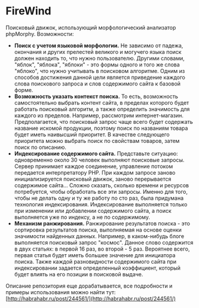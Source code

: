 FireWind
========

Поисковый движок, использующий морфологический анализатор phpMorphy. Возможности:

* **Поиск с учетом языковой морфологии.** Не зависимо от падежа, окончания и 
	других прелестей великого и могучего языка поиск должен находить то, что нужно 
	пользователю. Другими словами, "яблок", "яблока", "яблоки" - это формы одного и того 
	же слова "яблоко", что нужно учитывать в поисковом алгоритме. Одним из способов 
	достижения данной цели является приведение каждого слова поискового запроса и слов 
	содержимого сайта к базовой форме.
* **Возможность указать контекст поиска.** То есть, возможность самостоятельно выбрать 
	контент сайта, в пределах которого будет работать поисковый алгоритм, а также определить 
	значимость для каждого из пределов. Например, рассмотрим интернет-магазин. Предполагается, 
	что поисковый запрос чаще всего будет содержать название искомой продукции, поэтому поиск по 
	названиям товара будет иметь наивысший приоритет. В качестве следующего приоритета можно 
	выбрать поиск по свойствам товаров, затем поиск по описанию.
* **Индексирование содержимого сайта.** Представьте ситуацию: одновременно около 30 человек 
	выполняют поисковые запросы. Сервер принимает каждое соединение, управление потоком 
	передается интерпретатору PHP. При каждом запросе заново инициализируется поисковый 
	движок, заново перерывается содержимое сайта... Сложно сказать, сколько времени и 
	ресурсов потребуется, чтобы обработать все эти запросы. Именно для того, чтобы не 
	делать одну и ту же работу по сто раз, была придумана технология индексирования. 
	Индексирование выполняется только при изменении или добавлении содержимого сайта, 
	а поиск выполняется уже по индексу, а не по содержимому.
* **Механизм ранжирования.** Ранжирование результатов поиска - это сортировка результатов поиска, выполняемая на основе оценки значимости найденных данных. Например, в каком-нибудь блоге выполняется поисковый запрос "космос". Данное слово содержится в двух статьях: в первой 16 раз, во второй - 5 раз. Вероятнее всего, первая статья будет иметь большее значение для инициатора поиска. Также каждой разновидности содержимого сайта при индексировании задается определенный коэффициент, который будет влиять на его позиции в поисковой выдаче.

Описание репозитория еще дорабатывается, все подробности и примеры использования можно найти тут:
[http://habrahabr.ru/post/244561/](http://habrahabr.ru/post/244561/)